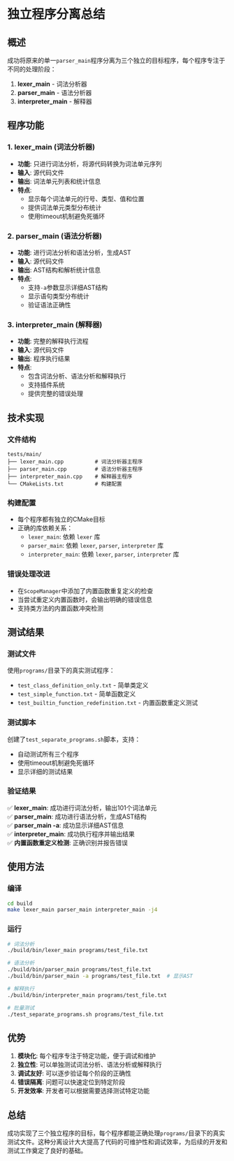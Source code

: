# 独立程序分离总结

## 概述

成功将原来的单一`parser_main`程序分离为三个独立的目标程序，每个程序专注于不同的处理阶段：

1. **lexer_main** - 词法分析器
2. **parser_main** - 语法分析器  
3. **interpreter_main** - 解释器

## 程序功能

### 1. lexer_main (词法分析器)
- **功能**: 只进行词法分析，将源代码转换为词法单元序列
- **输入**: 源代码文件
- **输出**: 词法单元列表和统计信息
- **特点**: 
  - 显示每个词法单元的行号、类型、值和位置
  - 提供词法单元类型分布统计
  - 使用timeout机制避免死循环

### 2. parser_main (语法分析器)
- **功能**: 进行词法分析和语法分析，生成AST
- **输入**: 源代码文件
- **输出**: AST结构和解析统计信息
- **特点**:
  - 支持`-a`参数显示详细AST结构
  - 显示语句类型分布统计
  - 验证语法正确性

### 3. interpreter_main (解释器)
- **功能**: 完整的解释执行流程
- **输入**: 源代码文件
- **输出**: 程序执行结果
- **特点**:
  - 包含词法分析、语法分析和解释执行
  - 支持插件系统
  - 提供完整的错误处理

## 技术实现

### 文件结构
```
tests/main/
├── lexer_main.cpp          # 词法分析器主程序
├── parser_main.cpp         # 语法分析器主程序
├── interpreter_main.cpp    # 解释器主程序
└── CMakeLists.txt          # 构建配置
```

### 构建配置
- 每个程序都有独立的CMake目标
- 正确的库依赖关系：
  - `lexer_main`: 依赖 `lexer` 库
  - `parser_main`: 依赖 `lexer`, `parser`, `interpreter` 库
  - `interpreter_main`: 依赖 `lexer`, `parser`, `interpreter` 库

### 错误处理改进
- 在`ScopeManager`中添加了内置函数重复定义的检查
- 当尝试重定义内置函数时，会输出明确的错误信息
- 支持类方法的内置函数冲突检测

## 测试结果

### 测试文件
使用`programs/`目录下的真实测试程序：
- `test_class_definition_only.txt` - 简单类定义
- `test_simple_function.txt` - 简单函数定义
- `test_builtin_function_redefinition.txt` - 内置函数重定义测试

### 测试脚本
创建了`test_separate_programs.sh`脚本，支持：
- 自动测试所有三个程序
- 使用timeout机制避免死循环
- 显示详细的测试结果

### 验证结果
✅ **lexer_main**: 成功进行词法分析，输出101个词法单元  
✅ **parser_main**: 成功进行语法分析，生成AST结构  
✅ **parser_main -a**: 成功显示详细AST信息  
✅ **interpreter_main**: 成功执行程序并输出结果  
✅ **内置函数重定义检测**: 正确识别并报告错误  

## 使用方法

### 编译
```bash
cd build
make lexer_main parser_main interpreter_main -j4
```

### 运行
```bash
# 词法分析
./build/bin/lexer_main programs/test_file.txt

# 语法分析
./build/bin/parser_main programs/test_file.txt
./build/bin/parser_main -a programs/test_file.txt  # 显示AST

# 解释执行
./build/bin/interpreter_main programs/test_file.txt

# 批量测试
./test_separate_programs.sh programs/test_file.txt
```

## 优势

1. **模块化**: 每个程序专注于特定功能，便于调试和维护
2. **独立性**: 可以单独测试词法分析、语法分析或解释执行
3. **调试友好**: 可以逐步验证每个阶段的正确性
4. **错误隔离**: 问题可以快速定位到特定阶段
5. **开发效率**: 开发者可以根据需要选择测试特定功能

## 总结

成功实现了三个独立程序的目标，每个程序都能正确处理`programs/`目录下的真实测试文件。这种分离设计大大提高了代码的可维护性和调试效率，为后续的开发和测试工作奠定了良好的基础。
